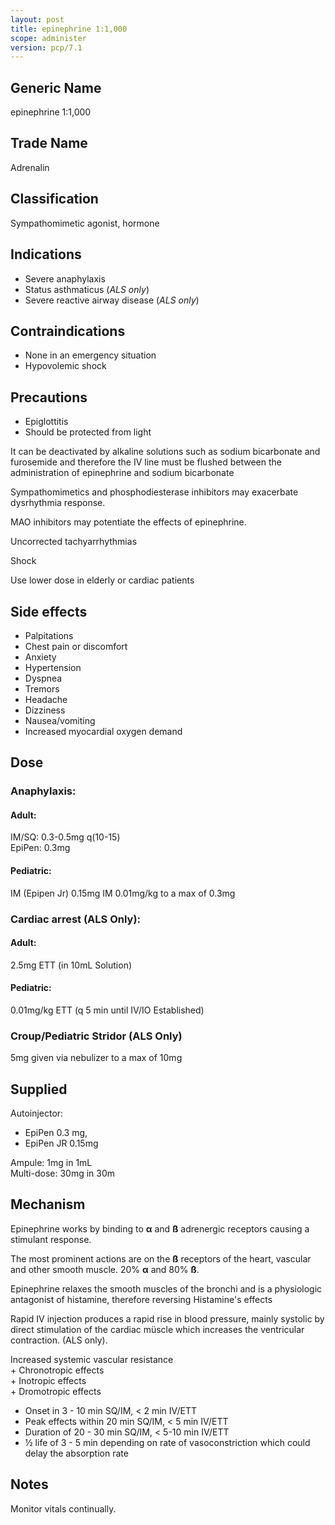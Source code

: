 ```yaml
---
layout: post
title: epinephrine 1:1,000
scope: administer
version: pcp/7.1
---
```


## Generic Name

epinephrine 1:1,000

## Trade Name

Adrenalin

## Classification

Sympathomimetic agonist, hormone

## Indications

- Severe anaphylaxis
- Status asthmaticus (_ALS only_)
- Severe reactive airway disease (_ALS only_)

## Contraindications

- None in an emergency situation
- Hypovolemic shock

## Precautions

- Epiglottitis
- Should be protected from light

It can be deactivated by alkaline solutions such as sodium bicarbonate and furosemide and therefore the IV line must be flushed between the administration of epinephrine and sodium bicarbonate

Sympathomimetics and phosphodiesterase inhibitors may exacerbate dysrhythmia response.

MAO inhibitors may potentiate the effects of epinephrine.

Uncorrected tachyarrhythmias

Shock

Use lower dose in elderly or cardiac patients

## Side effects

- Palpitations
- Chest pain or discomfort
- Anxiety
- Hypertension
- Dyspnea
- Tremors
- Headache
- Dizziness
- Nausea/vomiting
- Increased myocardial oxygen demand

## Dose

### Anaphylaxis:

#### Adult:
IM/SQ: 0.3-0.5mg q(10-15)  
EpiPen: 0.3mg 

#### Pediatric:
IM (Epipen Jr) 0.15mg
IM 0.01mg/kg to a max of 0.3mg

### Cardiac arrest (ALS Only):

#### Adult:
2.5mg ETT (in 10mL Solution)

#### Pediatric: 
0.01mg/kg ETT (q 5 min until IV/IO Established)

### Croup/Pediatric Stridor (ALS Only)

5mg given via nebulizer to a max of 10mg

## Supplied

Autoinjector:

- EpiPen 0.3 mg,
- EpiPen JR 0.15mg

Ampule: 1mg in 1mL  
Multi-dose: 30mg in 30m

## Mechanism

Epinephrine works by binding to **α** and **ß** adrenergic receptors causing a stimulant response.

The most prominent actions are on the **ß** receptors of the heart, vascular and other smooth muscle. 20% **α** and 80% **ß**.

Epinephrine relaxes the smooth muscles of the bronchi and is a physiologic antagonist of histamine, therefore reversing Histamine's effects

Rapid IV injection produces a rapid rise in blood pressure, mainly systolic by direct stimulation of the cardiac müscle which increases the ventricular contraction. (ALS only).

Increased systemic vascular resistance\
\+ Chronotropic effects\
\+ Inotropic effects\
\+ Dromotropic effects

- Onset in 3 - 10 min SQ/IM, < 2 min IV/ETT
- Peak effects within 20 min SQ/IM, < 5 min IV/ETT
- Duration of 20 - 30 min SQ/IM, < 5-10 min IV/ETT
- ½ life of 3 - 5 min depending on rate of vasoconstriction which could delay the absorption rate

## Notes

Monitor vitals continually.
